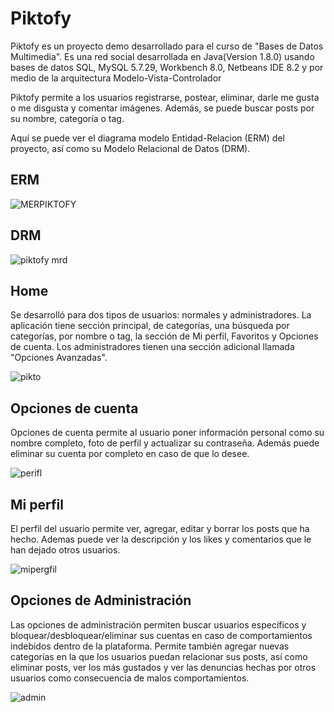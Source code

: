 # Piktofy

Piktofy es un proyecto demo desarrollado para el curso de "Bases de Datos Multimedia". Es una red social desarrollada en Java(Version 1.8.0) usando bases de datos SQL, MySQL 5.7.29, Workbench 8.0, Netbeans IDE 8.2 y por medio de la arquitectura Modelo-Vista-Controlador

Piktofy permite a los usuarios registrarse, postear, eliminar, darle me gusta o me disgusta y comentar imágenes. Además, se puede buscar posts por su nombre, categoría o tag.

Aquí se puede ver el diagrama modelo Entidad-Relacion (ERM) del proyecto, así como su Modelo Relacional de Datos (DRM).

## ERM
![MERPIKTOFY](https://user-images.githubusercontent.com/42383401/110209469-ca3bb880-7e5a-11eb-9e7c-68987082be02.png)



## DRM
![piktofy mrd](https://user-images.githubusercontent.com/42383401/110209510-02db9200-7e5b-11eb-8909-64ce4331ed32.PNG)



## Home

Se desarrolló para dos tipos de usuarios: normales y administradores. 
La aplicación tiene sección principal, de categorías, una búsqueda por categorías, por nombre o tag, la sección de Mi perfil, Favoritos y Opciones de cuenta. 
Los administradores tienen una sección adicional llamada "Opciones Avanzadas".

![pikto](https://user-images.githubusercontent.com/42383401/111042206-39408080-840a-11eb-8fae-4fcb288323f2.PNG)


## Opciones de cuenta

Opciones de cuenta permite al usuario poner información personal como su nombre completo, foto de perfil y actualizar su contraseña. 
Además puede eliminar su cuenta por completo en caso de que lo desee.

![perifl](https://user-images.githubusercontent.com/42383401/111042223-51b09b00-840a-11eb-9455-cf5dff804c27.PNG)


## Mi perfil

El perfil del usuario permite ver, agregar, editar y borrar los posts que ha hecho. Ademas puede ver la descripción y los likes y comentarios que le han dejado otros usuarios.

![mipergfil](https://user-images.githubusercontent.com/42383401/111042235-612fe400-840a-11eb-8aaf-e51ba9298944.PNG)


## Opciones de Administración

Las opciones de administración permiten buscar usuarios específicos y bloquear/desbloquear/eliminar sus cuentas en caso de comportamientos indebidos dentro de la plataforma. 
Permite también agregar nuevas categorías en la que los usuarios puedan relacionar sus posts, así como eliminar posts, ver los más gustados y ver las denuncias hechas por otros usuarios como consecuencia de malos comportamientos.

![admin](https://user-images.githubusercontent.com/42383401/111042296-bb30a980-840a-11eb-80d8-5adb4dedd66e.PNG)




